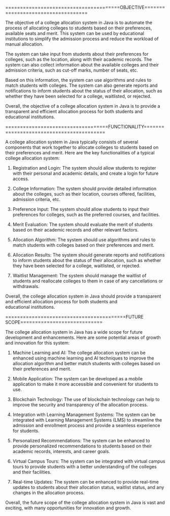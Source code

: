 =======================================OBJECTIVE===================================

The objective of a college allocation system in Java is to automate the process of allocating colleges to students based on their preferences, available seats and merit. This system can be used by educational institutions to simplify the admission process and reduce the workload of manual allocation.

The system can take input from students about their preferences for colleges, such as the location, along with their academic records. The system can also collect information about the available colleges and their admission criteria, such as cut-off marks, number of seats, etc.

Based on this information, the system can use algorithms and rules to match students with colleges. The system can also generate reports and notifications to inform students about the status of their allocation, such as whether they have been selected for a college, waitlisted, or rejected.

Overall, the objective of a college allocation system in Java is to provide a transparent and efficient allocation process for both students and educational institutions.


===================================FUNCTIONALITY=========================================

A college allocation system in Java typically consists of several components that work together to allocate colleges to students based on their preferences and merit. Here are the key functionalities of a typical college allocation system:

1. Registration and Login: The system should allow students to register with their personal and academic details, and create a login for future access.

2. College Information: The system should provide detailed information about the colleges, such as their location, courses offered, facilities, admission criteria, etc.

3. Preference Input: The system should allow students to input their preferences for colleges, such as the preferred courses, and facilities.

4. Merit Evaluation: The system should evaluate the merit of students based on their academic records and other relevant factors.

5. Allocation Algorithm: The system should use algorithms and rules to match students with colleges based on their preferences and merit.

6. Allocation Results: The system should generate reports and notifications to inform students about the status of their allocation, such as whether they have been selected for a college, waitlisted, or rejected.

7. Waitlist Management: The system should manage the waitlist of students and reallocate colleges to them in case of any cancellations or withdrawals.

Overall, the college allocation system in Java should provide a transparent and efficient allocation process for both students and educational institutions.                                 

=========================================FUTURE SCOPE============================

The college allocation system in Java has a wide scope for future development and enhancements. Here are some potential areas of growth and innovation for this system:

1. Machine Learning and AI: The college allocation system can be enhanced using machine learning and AI techniques to improve the allocation algorithm and better match students with colleges based on their preferences and merit.

2. Mobile Application: The system can be developed as a mobile application to make it more accessible and convenient for students to use.

3. Blockchain Technology: The use of blockchain technology can help to improve the security and transparency of the allocation process.

4. Integration with Learning Management Systems: The system can be integrated with Learning Management Systems (LMS) to streamline the admission and enrollment process and provide a seamless experience for students.

5. Personalized Recommendations: The system can be enhanced to provide personalized recommendations to students based on their academic records, interests, and career goals.

6. Virtual Campus Tours: The system can be integrated with virtual campus tours to provide students with a better understanding of the colleges and their facilities.

7. Real-time Updates: The system can be enhanced to provide real-time updates to students about their allocation status, waitlist status, and any changes in the allocation process.

Overall, the future scope of the college allocation system in Java is vast and exciting, with many opportunities for innovation and growth.
